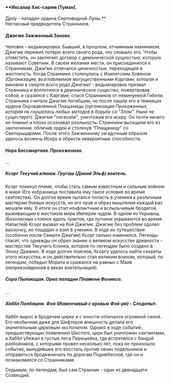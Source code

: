 #### **Иксалар Хис-сарим (Туман). 
Дроу - паладин ордена Серповидной Луны.**  
Негласный предводитель Странников. 

#### **Джигме Зажженный Заново.** 
Человек - ведьмокровка. 
Бывший, в прошлом,  отчаянным наемником, Джигме пережил потерю всего своего рода, что сломало его. Чтобы отомстить, он заключил договор с демонической сущностью. которую называют Советник. В своем желании мести, он присоединился к Странникам. Джигме отличался циничностью. переходящей в жестокость. Когда Странники столкнулись с Изилитским Ковеном *(Организация, возглавляемая могущественными Каргами, которая и виновна в смерти всего рода Джигме)* - ведьмокровка призвал Странника и воплотился в демоническое существо, пожертвовав собой, и сразился с Каргами, спася Странников от неминуемой Гибели. 
Странники считали Джигме погибшим, но после нашли его в темницах ордена Окровавленной Плащаницы *(организация Прокаженных, которая не гнушалась любых методов в борьбе со "Злом". Ныне не существует)*. Джигме "погасили", уничтожив его искру. Он почти ничего не помнил и плохо осознавал реальность. 
Странники вытащили его из заключения, обличив орден и столкнув "Плащаницу" со Светорыцарями.  После этого Зажженному загадочным образом удалось возжечь Искру и обрести невероятные способности.

#### **Нора Бессмертная. Прокаженная.**       
...

##### **Ксорг Текучий клинок. Гругаш (Дикий Эльф) воитель.**
Ксорг покинул племя, чтобы стать самым известным и сильным войном в мире (Его избранница поставила ему такое условие во время сватовства). Он долгое время пытался попасть в ученики к различным мастерам боевых искусств, но его нрав и образ мышления каждый раз мешали ему. В итоге он стал конфликтным и вспыльчивым бродягой, выживающим в жестоком мире Империи чудом. В одном из Укрывищ (Безопасных стоянок вдоль трактов, где путники укрываются во время Напастей)  Ксорг вызвал на бой Джигме. Джигме без проблем одолел выскочку, но пощадил и взял в ученики. В ходе их путешествия (особенно после Смерти Джигме) Ксорг сильно изменился. Легенды гласят, что однажды он обрел знание о великом искусстве древности - мастерстве Текучего Клинка, которое по легендам было создано в Эпоху Древних. В ходе долгих поисков, Ксоргу удалось найти секреты этого искусства, и он действительно стал великим воином, который, по легендам, победил Морати и сражался на равных с Маив (непревзойденной в веках воительницей). 

##### Сора Пылающая. Орка паладин Пламени Феникса.
...

##### **Хаббл Полбашни. Фоа (Изменчивый с кровью Фэй-ри) - Следопыт.** 
Хаббл вырос в бродячем цирке и с юности отличался огромной силой. Его необычная даже для Шифтеров внешность делала его значительным цирковым экспонатом. Однако в ходе событий, предшествующих появлению Шестого, цирк был уничтожен сектантами, а Хаббл убежал в густые леса Перешейка, где встретился с бандой разбойников, с которыми провел несколько лет, пока не произошло событие, вынудившее его восстать против своих подельников и отправиться бродяжничать по дорогам Поднебесной, где он и познакомился со Странниками. 

Седьмым, по легендам, был сам Странник - один из двенадцати Созвездий. 